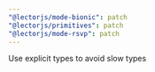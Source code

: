 ```yaml
---
"@lectorjs/mode-bionic": patch
"@lectorjs/primitives": patch
"@lectorjs/mode-rsvp": patch
---
```


Use explicit types to avoid slow types

